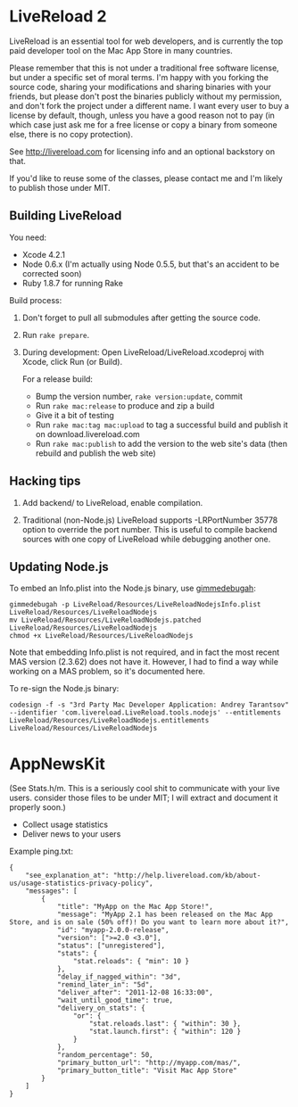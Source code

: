 LiveReload 2
============

LiveReload is an essential tool for web developers, and is currently the top paid developer tool on the Mac App Store in many countries.

Please remember that this is not under a traditional free software license, but under a specific set of moral terms. I'm happy with you forking the source code, sharing your modifications and sharing binaries with your friends, but please don't post the binaries publicly without my permission, and don't fork the project under a different name. I want every user to buy a license by default, though, unless you have a good reason not to pay (in which case just ask me for a free license or copy a binary from someone else, there is no copy protection).

See http://livereload.com for licensing info and an optional backstory on that.

If you'd like to reuse some of the classes, please contact me and I'm likely to publish those under MIT.


Building LiveReload
-------------------

You need:

* Xcode 4.2.1
* Node 0.6.x (I'm actually using Node 0.5.5, but that's an accident to be corrected soon)
* Ruby 1.8.7 for running Rake

Build process:

1. Don't forget to pull all submodules after getting the source code.

2. Run `rake prepare`.

3. During development: Open LiveReload/LiveReload.xcodeproj with Xcode, click Run (or Build).

    For a release build:

    * Bump the version number, `rake version:update`, commit
    * Run `rake mac:release` to produce and zip a build
    * Give it a bit of testing
    * Run `rake mac:tag mac:upload` to tag a successful build and publish it on download.livereload.com
    * Run `rake mac:publish` to add the version to the web site's data (then rebuild and publish the web site)


Hacking tips
------------

1. Add backend/ to LiveReload, enable compilation.

2. Traditional (non-Node.js) LiveReload supports -LRPortNumber 35778 option to override the port number. This is useful to compile backend sources with one copy of LiveReload while debugging another one.


Updating Node.js
----------------

To embed an Info.plist into the Node.js binary, use [gimmedebugah](https://github.com/gdbinit/gimmedebugah):

    gimmedebugah -p LiveReload/Resources/LiveReloadNodejsInfo.plist LiveReload/Resources/LiveReloadNodejs
    mv LiveReload/Resources/LiveReloadNodejs.patched LiveReload/Resources/LiveReloadNodejs
    chmod +x LiveReload/Resources/LiveReloadNodejs

Note that embedding Info.plist is not required, and in fact the most recent MAS version (2.3.62) does not have it. However, I had to find a way while working on a MAS problem, so it's documented here.

To re-sign the Node.js binary:

    codesign -f -s "3rd Party Mac Developer Application: Andrey Tarantsov" --identifier 'com.livereload.LiveReload.tools.nodejs' --entitlements LiveReload/Resources/LiveReloadNodejs.entitlements LiveReload/Resources/LiveReloadNodejs



AppNewsKit
==========

(See Stats.h/m. This is a seriously cool shit to communicate with your live users. consider those files to be under MIT; I will extract and document it properly soon.)

* Collect usage statistics
* Deliver news to your users

Example ping.txt:

    {
        "see_explanation_at": "http://help.livereload.com/kb/about-us/usage-statistics-privacy-policy",
        "messages": [
            {
                "title": "MyApp on the Mac App Store!",
                "message": "MyApp 2.1 has been released on the Mac App Store, and is on sale (50% off)! Do you want to learn more about it?",
                "id": "myapp-2.0.0-release",
                "version": [">=2.0 <3.0"],
                "status": ["unregistered"],
                "stats": {
                    "stat.reloads": { "min": 10 }
                },
                "delay_if_nagged_within": "3d",
                "remind_later_in": "5d",
                "deliver_after": "2011-12-08 16:33:00",
                "wait_until_good_time": true,
                "delivery_on_stats": {
                    "or": {
                        "stat.reloads.last": { "within": 30 },
                        "stat.launch.first": { "within": 120 }
                    }
                },
                "random_percentage": 50,
                "primary_button_url": "http://myapp.com/mas/",
                "primary_button_title": "Visit Mac App Store"
            }
        ]
    }
